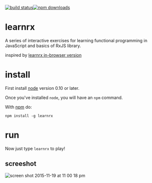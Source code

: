 [![build status](https://img.shields.io/travis/sejoker/learnrx/master.svg?style=flat-square)](https://travis-ci.org/sejoker/learnrx)[![npm downloads](https://img.shields.io/npm/dt/learnrx.svg?style=flat-square)](https://www.npmjs.com/package/learnrx)
# learnrx
A series of interactive exercises for learning functional programming in JavaScript and basics of RxJS library.

inspired by [learnrx in-browser version](https://github.com/ReactiveX/learnrx)

# install

First install [node](http://nodejs.org) version 0.10 or later.

Once you've installed `node`, you will have an `npm` command.

With [npm](https://npmjs.org) do:

```
npm install -g learnrx
```

# run

Now just type `learnrx` to play!

## screeshot

![screen shot 2015-11-19 at 11 00 18 pm](https://cloud.githubusercontent.com/assets/125466/11285687/17faff7a-8f11-11e5-98fe-6d8f6c362413.png)

